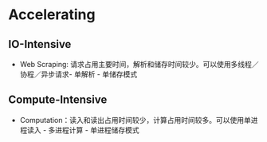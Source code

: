 # Accelerating

## IO-Intensive

- Web Scraping: 请求占用主要时间，解析和储存时间较少。可以使用多线程／协程／异步请求- 单解析 - 单储存模式



## Compute-Intensive

- Computation：读入和读出占用时间较少，计算占用时间较多。可以使用单进程读入 - 多进程计算 - 单进程储存模式